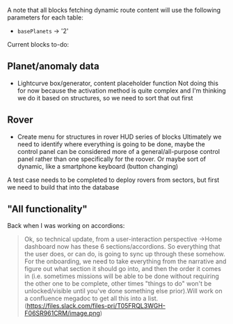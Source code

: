 A note that all blocks fetching dynamic route content will use the following parameters for each table:
* `basePlanets` -> '2'

Current blocks to-do:

## Planet/anomaly data
* Lightcurve box/generator, content placeholder function
		Not doing this for now because the activation method is quite complex and I'm thinking we do it based on structures, so we need to sort that out first

## Rover
* Create menu for structures in rover HUD series of blocks
Ultimately we need to identify where everything is going to be done, maybe the control panel can be considered more of a general/all-purpose control panel rather than one specifically for the roover. Or maybe sort of dynamic, like a smartphone keyboard (button changing)

A test case needs to be completed to deploy rovers from sectors, but first we need to build that into the database

## "All functionality"
Back when I was working on accordions:
> Ok, so technical update, from a user-interaction perspective ->Home dashboard now has these 6 sections/accordions. So everything that the user does, or can do, is going to sync up through these somehow. For the onboarding, we need to take everything from the narrative and figure out what section it should go into, and then the order it comes in (i.e. sometimes missions will be able to be done without requiring the other one to be complete, other times "things to do" won't be unlocked/visible until you've done something else prior).Will work on a confluence megadoc to get all this into a list.
> (https://files.slack.com/files-pri/T05FRQL3WGH-F06SR961CRM/image.png)
